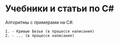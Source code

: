 # Учебники и статьи по C#

Алгоритмы с примерами на C#:

	1. - Кривые Безье (в процессе написания)
	2. - ... (в процессе написания)

	